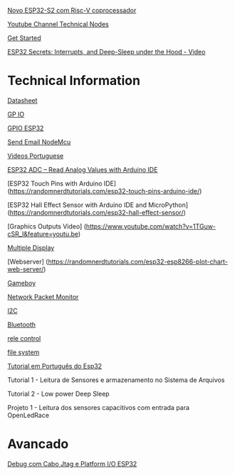 [Novo ESP32-S2 com Risc-V coprocessador](https://hackaday.com/2020/03/23/esp32-s2-samples-show-up/)

[Youtube Channel Technical Nodes](https://www.youtube.com/user/G6EJD/videos)

[Get Started](https://www.youtube.com/watch?v=xPlN_Tk3VLQ)

[ESP32 Secrets: Interrupts, and Deep-Sleep under the Hood - Video](https://www.youtube.com/watch?v=CJhWlfkf-5M&feature=youtu.be)

# Technical Information
[Datasheet](https://www.espressif.com/sites/default/files/documentation/esp32_datasheet_en.pdf)

[GP IO](https://randomnerdtutorials.com/esp32-pinout-reference-gpios/)

[GPIO ESP32](https://fasani.de/2020/05/06/arduino-esp32-course-general-purpose-input-output-gpio-chapter-3/)

[Send Email NodeMcu](https://github.com/G6EJD/ESP8266-Sending-Emails/blob/master/ESP8366_Send_eMail_YT.ino)

[Videos Portuguese](https://www.curtocircuito.com.br/blog/?page=2)

[ESP32 ADC – Read Analog Values with Arduino IDE](https://randomnerdtutorials.com/esp32-adc-analog-read-arduino-ide/)

[ESP32 Touch Pins with Arduino IDE]
(https://randomnerdtutorials.com/esp32-touch-pins-arduino-ide/)
 

[ESP32 Hall Effect Sensor with Arduino IDE and MicroPython]
(https://randomnerdtutorials.com/esp32-hall-effect-sensor/)

[Graphics Outputs Video]
(https://www.youtube.com/watch?v=1TGuw-cSR_I&feature=youtu.be)


[Multiple Display](https://www.youtube.com/watch?v=WL8Xs5D2VUA&feature=youtu.be)

[Webserver]
(https://randomnerdtutorials.com/esp32-esp8266-plot-chart-web-server/)

[Gameboy](https://github.com/lualiliu/esp32-gameboy)

[Network Packet Monitor](https://github.com/spacehuhn/PacketMonitor32/)


[I2C](https://randomnerdtutorials.com/esp32-i2c-communication-arduino-ide/)

[Bluetooth](https://www.zerynth.com/blog/design-bluetooth-ble-applications-in-python-on-esp32-using-zerynth/)

[rele control](https://www.youtube.com/watch?v=giACxpN0cGc&feature=youtu.be)

[file system](https://www.youtube.com/watch?time_continue=27&v=nOxiUf7I5mY&feature=emb_logo)

[Tutorial em Português do Esp32](https://www.curtocircuito.com.br/blog/conhecendo-esp32/)

Tutorial 1 - Leitura de Sensores e armazenamento no Sistema de Arquivos

Tutorial 2 - Low power Deep Sleep

Projeto  1 - Leitura dos sensores capacitivos com entrada para OpenLedRace


# Avancado

[Debug com Cabo Jtag e Platform I/O ESP32](https://www.youtube.com/watch?time_continue=57&v=TivyIFF-dzw&feature=emb_logo)

